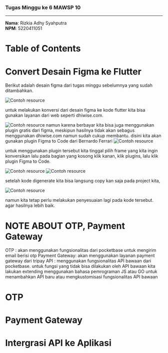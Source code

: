 ### Tugas Minggu ke 6 MAWSP 10
------------
**Nama**: Rizkia Adhy Syahputra  
**NPM**: 5220411051

# Table of Contents

# Convert Desain Figma ke Flutter

Berikut adalah desain figma dari tugas minggu sebelumnya yang sudah ditambahkan.

<img src="https://i.imgur.com/h3vWQBhl.png" alt="Contoh resource">

untuk melakukan konversi dari desain figma ke kode flutter kita bisa gunakan layanan dari web seperti dhiwise.com.

<img src="https://i.imgur.com/2X1eoxal.png" alt="Contoh resource">
namun karena berbayar kita bisa juga menggunakan plugin gratis dari figma, meskipun hasilnya tidak akan sebagus menggunakan dhiwise.com namun sudah cukup membantu. disini kita akan gunakan plugin Figma to Code dari Bernardo Ferrari

<img src="https://i.imgur.com/tnRdjwcl.png" alt="Contoh resource">

untuk menggunakan plugin tersebut kita tinggal pilih frame yang kita ingin konversikan lalu pada bagian yang kosong klik kanan, klik plugins, lalu klik plugin Figma to Code.

<img src="https://i.imgur.com/GaMg3SEl.png" alt="Contoh resource">

<img src="https://i.imgur.com/2iNzHRol.png" alt="Contoh resource">


setelah kode digenerate kita bisa langsung copy kan saja pada project kita,

<img src="https://i.imgur.com/DTTO8zDl.png" alt="Contoh resource">

 namun kita tetap perlu melakukan penyesuaian lagi pada kode tersebut. agar hasilnya lebih baik.

 # NOTE ABOUT OTP, Payment Gateway
 OTP : akan menggunakan fungsionalitas dari pocketbase untuk mengirim email berisi otp
 Payment Gateway: akan menggunakan layanan payment gateway dari tripay
 API : menggunakan fungsionalitas API bawaan dari pocketbase. untuk fungsi yang tidak bisa dilakukan oleh API bawaan kita lakukan extending menggunakan bahasa pemrograman JS atau GO untuk menambahkan API baru atau mengkustomisasi fungsionalitas API bawaan  
 # OTP
 # Payment Gateway
 # Intergrasi API ke Aplikasi

